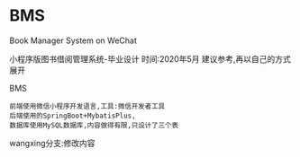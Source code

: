 # BMS
Book Manager System on WeChat 

小程序版图书借阅管理系统-毕业设计 时间:2020年5月 建议参考,再以自己的方式展开

BMS 

```
前端使用微信小程序开发语言,工具:微信开发者工具
后端使用的SpringBoot+MybatisPlus,
数据库使用MySQL数据库,内容做得有限,只设计了三个表
```

wangxing分支:修改内容

​		

​	

